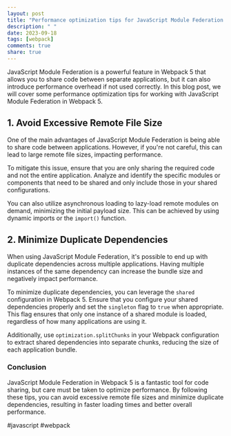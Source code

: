 ```yaml
---
layout: post
title: "Performance optimization tips for JavaScript Module Federation in Webpack 5"
description: " "
date: 2023-09-18
tags: [webpack]
comments: true
share: true
---
```


JavaScript Module Federation is a powerful feature in Webpack 5 that allows you to share code between separate applications, but it can also introduce performance overhead if not used correctly. In this blog post, we will cover some performance optimization tips for working with JavaScript Module Federation in Webpack 5.

## 1. **Avoid Excessive Remote File Size**

One of the main advantages of JavaScript Module Federation is being able to share code between applications. However, if you're not careful, this can lead to large remote file sizes, impacting performance.

To mitigate this issue, ensure that you are only sharing the required code and not the entire application. Analyze and identify the specific modules or components that need to be shared and only include those in your shared configurations.

You can also utilize asynchronous loading to lazy-load remote modules on demand, minimizing the initial payload size. This can be achieved by using dynamic imports or the `import()` function.

## 2. **Minimize Duplicate Dependencies**

When using JavaScript Module Federation, it's possible to end up with duplicate dependencies across multiple applications. Having multiple instances of the same dependency can increase the bundle size and negatively impact performance.

To minimize duplicate dependencies, you can leverage the `shared` configuration in Webpack 5. Ensure that you configure your shared dependencies properly and set the `singleton` flag to `true` when appropriate. This flag ensures that only one instance of a shared module is loaded, regardless of how many applications are using it.

Additionally, use `optimization.splitChunks` in your Webpack configuration to extract shared dependencies into separate chunks, reducing the size of each application bundle.

### Conclusion

JavaScript Module Federation in Webpack 5 is a fantastic tool for code sharing, but care must be taken to optimize performance. By following these tips, you can avoid excessive remote file sizes and minimize duplicate dependencies, resulting in faster loading times and better overall performance.

#javascript #webpack